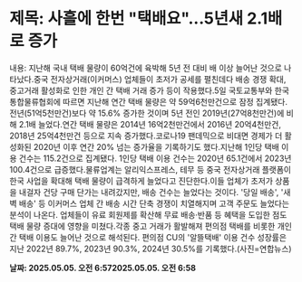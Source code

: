 # **제목: 사흘에 한번 "택배요"...5년새 2.1배로 증가**

  내용: 지난해 국내 택배 물량이 60억건에 육박해 5년 전 대비 배 이상 늘어난 것으로 나타났다.중국 전자상거래(이커머스) 업체들이 초저가 공세를 펼친데다 배송 경쟁 확대, 중고거래 활성화로 인한 개인 간 택배 거래 증가 등이 작용했다.5일 국토교통부와 한국통합물류협회에 따르면 지난해 연간 택배 물량은 약 59억6천만건으로 잠정 집계됐다. 전년(51억5천만건)보다 약 15.6% 증가한 것이며 5년 전인 2019년(27억8천만건)에 비해 2.1배 늘었다.연간 택배 물량은 2014년 16억2천만건에서 2016년 20억4천만건, 2018년 25억4천만건 등으로 지속 증가했다.코로나19 팬데믹으로 비대면 경제가 더 활성화된 2020년 이후 연간 20% 넘는 증가율을 기록하기도 했다.지난해 1인당 택배 이용 건수는 115.2건으로 집계됐다. 1인당 택배 이용 건수는 2020년 65.1건에서 2023년 100.4건으로 급증했다.물류업계는 알리익스프레스, 테무 등 중국 전자상거래 플랫폼이 한국 사업을 확대해 택배 물량이 급격하게 늘었다고 진단한다.이들 업체가 초저가 상품을 내걸자 건당 구매 단가는 내려갔지만, 배송 건수는 늘었다는 것이다. '당일 배송', '새벽 배송' 등 이커머스 업체 간 배송 시간 단축 경쟁이 치열해지며 고객 주문도 늘었다는 분석이 나온다. 업체들이 유료 회원제를 확산해 무료 배송·반품 등 혜택을 도입한 점도 택배 물량 증대에 영향을 미쳤다.각종 중고 거래가 활발해져 편의점 택배를 비롯한 개인 간 택배 이용도 늘어난 것으로 해석된다. 편의점 CU의 '알뜰택배' 이용 건수 성장률은 지난 2022년 89.7%, 2023년 90.3%, 2024년 30.5%를 기록했다.(사진=연합뉴스)

  **날짜: 2025.05.05. 오전 6:572025.05.05. 오전 6:58**